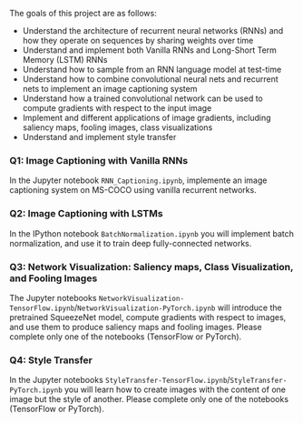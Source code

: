 
The goals of this project are as follows:

- Understand the architecture of recurrent neural networks (RNNs) and how they operate on sequences by sharing weights over time
- Understand and implement both Vanilla RNNs and Long-Short Term Memory (LSTM) RNNs
- Understand how to sample from an RNN language model at test-time
- Understand how to combine convolutional neural nets and recurrent nets to implement an image captioning system
- Understand how a trained convolutional network can be used to compute gradients with respect to the input image
- Implement and different applications of image gradients, including saliency maps, fooling images, class visualizations
- Understand and implement style transfer


### Q1: Image Captioning with Vanilla RNNs
In the Jupyter notebook `RNN_Captioning.ipynb`, implemente an image captioning system on MS-COCO using vanilla recurrent networks.

### Q2: Image Captioning with LSTMs
In the IPython notebook `BatchNormalization.ipynb` you will implement batch
normalization, and use it to train deep fully-connected networks.

### Q3: Network Visualization: Saliency maps, Class Visualization, and Fooling Images 
The Jupyter notebooks `NetworkVisualization-TensorFlow.ipynb`/`NetworkVisualization-PyTorch.ipynb` will introduce the pretrained SqueezeNet model, compute gradients with respect to images, and use them to produce saliency maps and fooling images. Please complete only one of the notebooks (TensorFlow or PyTorch).

### Q4: Style Transfer
In the Jupyter notebooks `StyleTransfer-TensorFlow.ipynb`/`StyleTransfer-PyTorch.ipynb` you will learn how to create images with the content of one image but the style of another. Please complete only one of the notebooks (TensorFlow or PyTorch). 
